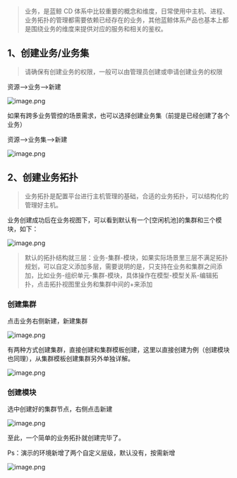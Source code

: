 >业务，是蓝鲸 CD 体系中比较重要的概念和维度，日常使用中主机、进程、业务拓扑的管理都需要依赖已经存在的业务，其他蓝鲸体系产品也基本上都是围绕业务的维度来提供对应的服务和相关的鉴权。

## 1、创建业务/业务集

>请确保有创建业务的权限，一般可以由管理员创建或申请创建业务的权限

资源-->业务-->新建

![image.png](https://smartpublic-10032816.file.myqcloud.com/custom/20230511111156/20044/20230511111156/--f106af262ae8603279824e97d87ebb6d.png)

如果有跨多业务管控的场景需求，也可以选择创建业务集（前提是已经创建了各个业务）

资源-->业务集-->新建

![image.png](https://smartpublic-10032816.file.myqcloud.com/custom/20230511111215/20044/20230511111215/--3b590f07aa04275ceb8e6e943c029545.png)

## 2、创建业务拓扑

>业务拓扑是配置平台进行主机管理的基础，合适的业务拓扑，可以结构化的管理好主机。

业务创建成功后在业务视图下，可以看到默认有一个[空闲机池]的集群和三个模块，如下：

![image.png](https://smartpublic-10032816.file.myqcloud.com/custom/20230511111242/20044/20230511111242/--f6ad934d1312c7763b1ec75d0b5d30c6.png)

>默认的拓扑结构就三层：业务-集群-模块，如果实际场景里三层不满足拓扑规划，可以自定义添加多层，需要说明的是，只支持在业务和集群之间添加，比如业务-组织单元-集群-模块，具体操作在模型-模型关系-编辑拓扑，点击拓扑视图里业务和集群中间的+来添加

### 创建集群

点击业务右侧新建，新建集群

![image.png](https://smartpublic-10032816.file.myqcloud.com/custom/20230511111303/20044/20230511111303/--06fd1b06d03bc53f383cc58d9416ee3b.png)

有两种方式创建集群，直接创建和集群模板创建，这里以直接创建为例（创建模块也同理），从集群模板创建集群另外单独详解。

![image.png](https://smartpublic-10032816.file.myqcloud.com/custom/20230511111318/20044/20230511111318/--c4bb49c4a85778629da641bdba5f0cde.png)

### 创建模块

选中创建好的集群节点，右侧点击新建

![image.png](https://smartpublic-10032816.file.myqcloud.com/custom/20230511111333/20044/20230511111333/--c54dc6f0d38c47b6f50b6a332da3e83c.png)

至此，一个简单的业务拓扑就创建完毕了。

Ps：演示的环境新增了两个自定义层级，默认没有，按需新增

![image.png](https://smartpublic-10032816.file.myqcloud.com/custom/20230511111345/20044/20230511111345/--1ea71c319071f17e5f6d55a91d2ae29b.png)


